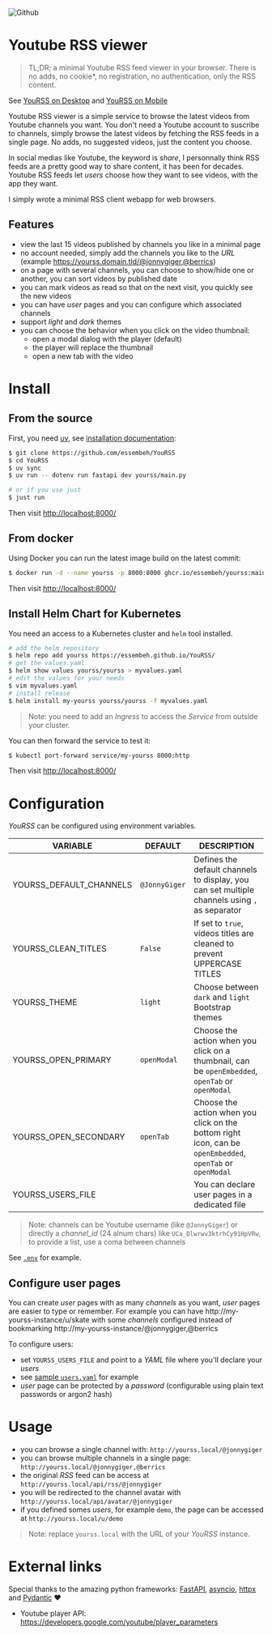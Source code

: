 ![Github](https://img.shields.io/github/tag/essembeh/yourss.svg)


# Youtube RSS viewer

> TL;DR; a minimal Youtube RSS feed viewer in your browser. There is no adds, no cookie*, no registration, no authentication, only the RSS content.

See [YouRSS on Desktop](./images/yourss_desktop.png) and [YouRSS on Mobile](./images/yourss_mobile.png)

Youtube RSS viewer is a simple service to browse the latest videos from Youtube channels you want.
You don't need a Youtube account to suscribe to channels, simply browse the latest videos by fetching the RSS feeds in a single page. No adds, no suggested videos, just the content you choose.

In social medias like Youtube, the keyword is *share*, I personnally think RSS feeds are a pretty good way to share content, it has been for decades. Youtube RSS feeds let *users* choose how they want to see videos, with the app they want.

I simply wrote a minimal RSS client webapp for web browsers.

## Features

- view the last 15 videos published by channels you like in a minimal page
- no account needed, simply add the channels you like to the *URL* (example https://yourss.domain.tld/@jonnygiger,@berrics)
- on a page with several channels, you can choose to show/hide one or another, you can sort videos by published date
- you can mark videos as read so that on the next visit, you quickly see the new videos
- you can have *user* pages and you can configure which associated channels 
- support *light* and *dark* themes
- you can choose the behavior when you click on the video thumbnail:
  - open a modal dialog with the player (default)
  - the player will replace the thumbnail
  - open a new tab with the video

# Install

## From the source

First, you need [uv](https://docs.astral.sh/uv/), see [installation documentation](https://docs.astral.sh/uv/getting-started/installation/):

```sh
$ git clone https://github.com/essembeh/YouRSS
$ cd YouRSS
$ uv sync
$ uv run -- dotenv run fastapi dev yourss/main.py

# or if you use just
$ just run
```

Then visit [http://localhost:8000/](http://localhost:8000/)

## From docker

Using Docker you can run the latest image build on the latest commit:

```sh
$ docker run -d --name yourss -p 8000:8000 ghcr.io/essembeh/yourss:main
```

Then visit [http://localhost:8000/](http://localhost:8000/)

## Install Helm Chart for Kubernetes

You need an access to a Kubernetes cluster and `helm` tool installed.
```sh
# add the helm repository
$ helm repo add yourss https://essembeh.github.io/YouRSS/ 
# get the values.yaml
$ helm show values yourss/yourss > myvalues.yaml
# edit the values for your needs
$ vim myvalues.yaml
# install release
$ helm install my-yourss yourss/yourss -f myvalues.yaml
```

> Note: you need to add an *Ingress* to access the *Service* from outside your cluster.

You can then forward the service to test it:

```sh
$ kubectl port-forward service/my-yourss 8000:http
```

Then visit [http://localhost:8000/](http://localhost:8000/)

# Configuration

*YouRSS* can be configured using environment variables.

| VARIABLE | DEFAULT | DESCRIPTION |
|----------|---------|-------------|
| YOURSS_DEFAULT_CHANNELS | `@JonnyGiger` | Defines the default channels to display, you can set multiple channels using `,` as separator |
| YOURSS_CLEAN_TITLES | `False` | If set to `true`, videos titles are cleaned to prevent UPPERCASE TITLES |
| YOURSS_THEME | `light` | Choose between `dark` and `light` Bootstrap themes |
| YOURSS_OPEN_PRIMARY | `openModal` | Choose the action when you click on a thumbnail, can be `openEmbedded`, `openTab` or `openModal` |
| YOURSS_OPEN_SECONDARY | `openTab` | Choose the action when you click on the bottom right icon, can be `openEmbedded`, `openTab` or `openModal` |
| YOURSS_USERS_FILE |  | You can declare user pages in a dedicated file |

> Note: channels can be Youtube username (like `@JonnyGiger`) or directly a *channel_id* (24 alnum chars) like `UCa_Dlwrwv3ktrhCy91HpVRw`, to provide a list, use a coma between channels

See [`.env`](./.env) for example.

## Configure user pages

You can create *user* pages with as many *channels* as you want, *user* pages are easier to type or remember.
For example you can have http://my-yourss-instance/u/skate with some *channels* configured instead of bookmarking http://my-yourss-instance/@jonnygiger,@berrics 

To configure users:
- set `YOURSS_USERS_FILE` and point to a *YAML* file where you'll declare your *users*
- see [sample `users.yaml`](./samples/users.yaml) for example
- *user* page can be protected by a *password* (configurable using plain text passwords or argon2 hash)

# Usage

- you can browse a single channel with: `http://yourss.local/@jonnygiger`
- you can browse multiple channels in a single page: `http://yourss.local/@jonnygiger,@berrics`
- the original *RSS* feed can be access at `http://yourss.local/api/rss/@jonnygiger`
- you will be redirected to the channel avatar with `http://yourss.local/api/avatar/@jonnygiger`
- if you defined somes *users*, for example `demo`, the page can be accessed at `http://yourss.local/u/demo`

> Note: replace `yourss.local` with the URL of your *YouRSS* instance.

# External links

Special thanks to the amazing python frameworks: [FastAPI](https://fastapi.tiangolo.com/), [asyncio](https://docs.python.org/fr/3/library/asyncio.html), [httpx](https://www.python-httpx.org/) and [Pydantic](https://docs.pydantic.dev/) ♥️


- Youtube player API: https://developers.google.com/youtube/player_parameters
